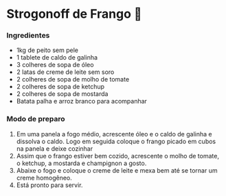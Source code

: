 # Strogonoff de Frango :chicken:



### Ingredientes

- 1kg de peito sem pele
- 1 tablete de caldo de galinha
- 3 colheres de sopa de óleo
- 2 latas de creme de leite sem soro
- 2 colheres de sopa de molho de tomate
- 2 colheres de sopa de ketchup
- 2 colheres de sopa de mostarda
- Batata palha e arroz branco para acompanhar



### Modo de preparo

1. Em uma panela a fogo médio, acrescente óleo e o caldo de galinha e dissolva o caldo. Logo em seguida coloque o frango picado em cubos na panela e deixe cozinhar
2. Assim que o frango estiver bem cozido, acrescente o molho de tomate, o ketchup, a mostarda e champignon a gosto.
3. Abaixe o fogo e coloque o creme de leite e mexa bem até se tornar um creme homogêneo.
4. Está pronto para servir.


